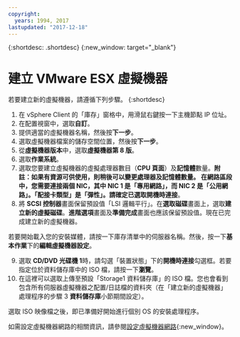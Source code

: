 ```yaml
---
copyright:
  years: 1994, 2017
lastupdated: "2017-12-18"
---
```


{:shortdesc: .shortdesc}
{:new_window: target="_blank"}


# 建立 VMware ESX 虛擬機器

若要建立新的虛擬機器，請遵循下列步驟。
{:shortdesc}

1. 在 vSphere Client 的「庫存」窗格中，用滑鼠右鍵按一下主機節點 IP 位址。
2. 在配置視窗中，選取**自訂**。
3. 提供適當的虛擬機器名稱，然後按**下一步**。
4. 選取虛擬機器檔案的儲存空間位置，然後按**下一步**。
5. 從**虛擬機器版本**中，選取**虛擬機器第 8 版**。<!-- since we are using vSphere instead of the Web Client to create it (in which case we would use version 11 instead).-->
6. 選取**作業系統**。
7. 選取您要建立虛擬機器的虛擬處理器數目（**CPU 頁面**）及**記憶體**數量。**附註：**如果有資源可供使用，則稍後可以變更處理器及記憶體數量。
在網路區段中，您需要連接兩個 NIC，其中 NIC 1 是「專用網路」，而 NIC 2 是「公用網路」。「配接卡類型」是「彈性」。請確定已選取**開機時連接**。
8. 將 **SCSI 控制器**畫面保留預設值「LSI 邏輯平行」。在**選取磁碟**畫面上，選取**建立新的虛擬磁碟**。**進階選項**畫面及**準備完成**畫面也應該保留預設值。現在已完成建立新的虛擬機器。 

若要開始載入您的安裝媒體，請按一下庫存清單中的伺服器名稱。然後，按一下**基本作業**下的**編輯虛擬機器設定**。

9. 選取 **CD/DVD 光碟機 1**時，請勾選「裝置狀態」下的**開機時連接**勾選框。若要指定位於資料儲存庫中的 ISO 檔，請按一下**瀏覽**。
10. 在這裡可以選取上傳至預設「Storage1 資料儲存庫」的 ISO 檔。您也會看到包含所有伺服器虛擬機器之配置/日誌檔的資料夾（在「建立新的虛擬機器」處理程序的步驟 3 **資料儲存庫**小節期間設定）。

選取 ISO 映像檔之後，即已準備好開始進行個別 OS 的安裝處理程序。

如需設定虛擬機器網路的相關資訊，請參閱[設定虛擬機器網路](/docs/infrastructure/virtualization/virtual-machine-network-setup.html){:new_window}。
